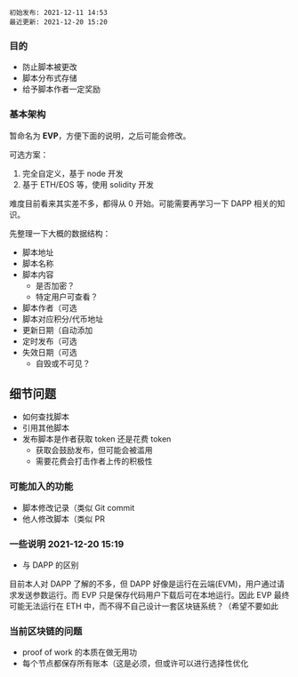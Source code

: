 ```
初始发布: 2021-12-11 14:53
最近更新: 2021-12-20 15:20
```

### 目的

- 防止脚本被更改
- 脚本分布式存储
- 给予脚本作者一定奖励

### 基本架构

暂命名为 **EVP**，方便下面的说明，之后可能会修改。

可选方案：

1. 完全自定义，基于 node 开发
2. 基于 ETH/EOS 等，使用 solidity 开发

难度目前看来其实差不多，都得从 0 开始。可能需要再学习一下 DAPP 相关的知识。

先整理一下大概的数据结构：

- 脚本地址
- 脚本名称
- 脚本内容
  - 是否加密？
  - 特定用户可查看？
- 脚本作者（可选
- 脚本对应积分/代币地址
- 更新日期（自动添加
- 定时发布（可选
- 失效日期（可选
  - 自毁或不可见？

## 细节问题

- 如何查找脚本
- 引用其他脚本
- 发布脚本是作者获取 token 还是花费 token
  - 获取会鼓励发布，但可能会被滥用
  - 需要花费会打击作者上传的积极性

### 可能加入的功能

- 脚本修改记录（类似 Git commit
- 他人修改脚本（类似 PR

### 一些说明 2021-12-20 15:19

- 与 DAPP 的区别

目前本人对 DAPP 了解的不多，但 DAPP 好像是运行在云端(EVM)，用户通过请求发送参数运行。而 EVP 只是保存代码用户下载后可在本地运行。因此 EVP 最终可能无法运行在 ETH 中，而不得不自己设计一套区块链系统？（希望不要如此

### 当前区块链的问题

- proof of work 的本质在做无用功
- 每个节点都保存所有账本（这是必须，但或许可以进行选择性优化